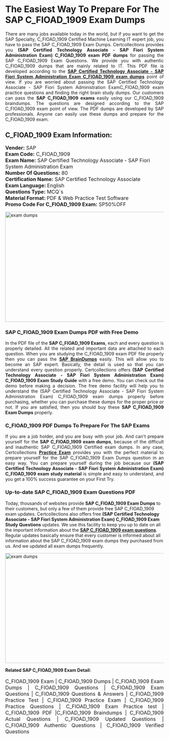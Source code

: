 <h1>The Easiest Way To Prepare For The SAP C_FIOAD_1909 Exam Dumps</h1> <p style="text-align:justify">There are many jobs available today in the world, but if you want to get the SAP Specialty, C_FIOAD_1909 Certified Machine Learning IT expert job, you have to pass the SAP C_FIOAD_1909 Exam Dumps. Certcollections provides you <strong>(SAP Certified Technology Associate - SAP Fiori System Administration Exam) C_FIOAD_1909 exam PDF dumps</strong> for passing the SAP C_FIOAD_1909 Exam Questions. We provide you with authentic C_FIOAD_1909 dumps that are mainly related to IT. This PDF file is developed according to the <a href="https://www.certsofficial.com/sap/c_fioad_1909-questions"><strong>SAP Certified Technology Associate - SAP Fiori System Administration Exam C_FIOAD_1909 exam dumps</strong></a> point of view. If you are worried about passing the SAP Certified Technology Associate - SAP Fiori System Administration ExamC_FIOAD_1909 exam practice questions and finding the right brain study dumps. Our customers can pass the <strong>SAP C_FIOAD_1909 exams </strong>easily using our C_FIOAD_1909 braindumps. The questions are designed according to the SAP C_FIOAD_1909 exam point of view. The PDF dumps are developed by SAP professionals. Anyone can easily use these dumps and prepare for the C_FIOAD_1909 exam.</p> <h2><strong>C_FIOAD_1909 Exam Information:</strong></h2> <p><span style="font-size:16px"><strong>Vender:</strong> SAP<br /> <strong>Exam Code:</strong> C_FIOAD_1909<br /> <strong>Exam Name:</strong> SAP Certified Technology Associate - SAP Fiori System Administration Exam<br /> <strong>Number Of Questions:</strong> 80<br /> <strong>Certification Name:</strong> SAP Certified Technology Associate<br /> <strong>Exam Language: </strong>English<br /> <strong>Questions Type:</strong> MCQ`s<br /> <strong>Material Format: </strong>PDF & Web Practice Test Software<br /> <strong>Promo Code For C_FIOAD_1909 Exam:</strong> SP50%OFF</span></p> <p><a href="https://www.certsofficial.com/sap/c_fioad_1909-questions" rel="no-follow"><img alt="exam dumps" src="https://www.certcollections.com/uploads/content/certsofficial.jpg" style="height:350px; width:750px" /></a></p> <h3><strong>SAP C_FIOAD_1909 Exam Dumps PDF with Free Demo</strong></h3> <p style="text-align:justify">In the PDF file of the <strong>SAP C_FIOAD_1909 Exams</strong>, each and every question is properly detailed. All the related and important data are attached to each question. When you are studying the C_FIOAD_1909 exam PDF file properly then you can pass the <a href="https://www.certsofficial.com/sap-dumps"><strong>SAP BrainDumps</strong></a> easily. This will allow you to become an SAP expert. Basically, the detail is used so that you can understand every question properly. Certcollections offers <strong>(SAP Certified Technology Associate - SAP Fiori System Administration Exam) C_FIOAD_1909 Exam Study Guide</strong> with a free demo. You can check out the demo before making a decision. The free demo facility will help you to understand the (SAP Certified Technology Associate - SAP Fiori System Administration Exam) C_FIOAD_1909 exam dumps properly before purchasing, whether you can purchase these dumps for the proper price or not. If you are satisfied, then you should buy these <strong>SAP C_FIOAD_1909 Exam Dumps</strong> properly.</p> <h3><strong>C_FIOAD_1909 PDF Dumps To Prepare For The SAP Exams</strong></h3> <p style="text-align:justify">If you are a job holder, and you are busy with your job. And can't prepare yourself for the <strong>SAP C_FIOAD_1909 exam dumps</strong>, because of the difficult and inauthentic SAP C_FIOAD_1909 Certified exam dumps. In any case, Certcollections <strong><a href="https://www.certsofficial.com/">Practice Exam</a></strong> provides you with the perfect material to prepare yourself for the SAP C_FIOAD_1909 Exam Dumps question in an easy way. You can prepare yourself during the job because our <strong>(SAP Certified Technology Associate - SAP Fiori System Administration Exam) C_FIOAD_1909 exam study material</strong> is simple and easy to understand, and you get a 100% success guarantee on your First Try.</p> <h3><strong>Up-to-date SAP C_FIOAD_1909 Exam Questions PDF</strong></h3> <p>Today, thousands of websites provide <strong>SAP C_FIOAD_1909 Exam Dumps</strong> to their customers, but only a few of them provide free SAP C_FIOAD_1909 exam updates. Certcollections also offers free <strong>(SAP Certified Technology Associate - SAP Fiori System Administration Exam) C_FIOAD_1909 Exam Study Questions</strong> updates. We use this facility to keep you up to date on all the important information about the <a href="https://www.certsofficial.com/sap/c_fioad_1909-questions"><strong>SAP C_FIOAD_1909 exam questions</strong></a>. Regular updates basically ensure that every customer is informed about all information about the SAP C_FIOAD_1909 exam dumps they purchased from us. And we updated all exam dumps frequently.</p> <p><a href="https://www.certsofficial.com/sap/c_fioad_1909-questions"><img alt="exam dumps " src="https://www.certcollections.com/uploads/content/certsofficial2.jpg" style="height:350px; width:750px" /></a></p> <p style="text-align:justify"><span style="font-size:14px"><strong>Related SAP C_FIOAD_1909 Exam Detail:</strong></span><br /> <br /> <span style="font-size:16px">C_FIOAD_1909 Exam | C_FIOAD_1909 Dumps | C_FIOAD_1909 Exam Dumps | C_FIOAD_1909 Questions | C_FIOAD_1909 Exam Questions | C_FIOAD_1909 Questions & Answers | C_FIOAD_1909 Practice Test | C_FIOAD_1909 Practice Exam | C_FIOAD_1909 Practice Questions | C_FIOAD_1909 Exam Practice test | C_FIOAD_1909 PDF |C_FIOAD_1909 Braindumps | C_FIOAD_1909 Actual Questions | C_FIOAD_1909 Updated Questions | C_FIOAD_1909 Authentic Questions | C_FIOAD_1909 Verified Questions</span></p>
